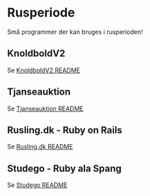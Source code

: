 # Rusperiode
Små programmer der kan bruges i rusperioden! 

## KnoldboldV2
Se [KnoldboldV2 README](KnoldboldV2/README.md)

## Tjanseauktion
Se [Tjanseauktion README](Tjanseauktion/README.md)

## Rusling.dk - Ruby on Rails
Se [Rusling.dk README](ruslingdk/README.md)

## Studego - Ruby ala Spang
Se [Studego README](studego/README.md)
